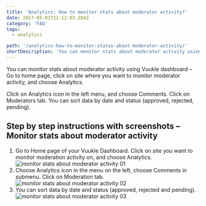 ```yaml
---
title: 'Analytics: How to monitor stats about moderator activity?'
date: 2017-05-01T22:12:03.284Z
category: 'FAQ'
tags:
  - analytics

path: '/analytics-how-to-monitor-status-about-moderator-activity/'
shortDescription: 'You can monitor stats about moderator activity using Vuukle dashboard – Go to home page, click on site where you want to monitor moderator activity, and choose Analytics.'
---
```


You can monitor stats about moderator activity using Vuukle dashboard – Go to home page, click on site where you want to monitor moderator activity, and choose Analytics.

Click on Analytics icon in the left menu, and choose Comments. Click on Moderators tab. You can sort data by date and status (approved, rejected, pending).

## Step by step instructions with screenshots – Monitor stats about moderator activity

1. Go to Home page of your Vuukle Dashboard. Click on site you want to monitor moderation activity on, and choose Analytics.
   ![monitor stats about moderator activity 01](/img/analytics-how-to-monitor-status-about-moderator-activity-img-1.png)
2. Choose Analytics icon in the menu on the left, choose Comments in submenu. Click on Moderation tab.
   ![monitor stats about moderator activity 02](/img/analytics-how-to-monitor-status-about-moderator-activity-img-2.png)
3. You can sort data by date and status (approved, rejected and pending).
   ![monitor stats about moderator activity 03](/img/analytics-how-to-monitor-status-about-moderator-activity-img-3.png)

​

​

​
